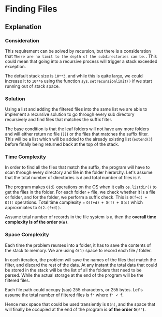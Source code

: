 # Finding Files
## Explanation
### Consideration
This requirement can be solved by recursion, but there is a consideration that `There are no limit to the depth of the subdirectories can be.`. This could mean that going into a recursive process will trigger a stack exceeded exception.

The default stack size is `10**3`, and while this is quite large, we could increase it to `10**6` using the function `sys.setrecursionlimit()` if we start running out of stack space.

### Solution

Using a list and adding the filtered files into the same list we are able to implement a recursive solution to go through every sub directory recursively and find files that matches the suffix filter.

The base condition is that the leaf folders will not have any more folders and will either return no file (`[]`) or the files that matches the suffix filter. This will be a list which will be added to the already existing list (`extend()`) before finally being returned back at the top of the stack.

### Time Complexity
In order to find all the files that match the suffix, the program will have to
scan through every directory and file in the folder hierarchy. Let's assume that the 
total number of directories is `d` and total number of files is `f`.

The program makes `O(d)` operations on the OS when it calls `os.listdir()` to get
the files in the folder. For each folder + file, we check whether it is a file or folder, and for the folder, we perform a suffix check. This is `O(f+d) + O(f)`
operations. Total time complexity = `O(f+d) + O(f) + O(d)` which approxmiates to 
`O(2.(f+d))`.

Assume total number of records in the file system is `n`, then the __overall time
complexity is of the order `O(n)`__.

### Space Complexity
Each time the problem reurses into a folder, it has to save the contents of the
stack to memory. We are using `O(1)` space to record each file / folder. 

In each iteration, the problem will save the names of the files that match the
filter, and discard the rest of the data. At any instant the total data that 
could be stored in the stack will be the list of all the folders that need to be
parsed. While the actual storage at the end of the program will be the filtered
files.

Each file path could occupy (say) 255 characters, or 255 bytes. Let's assume the
total number of filtered files is `f'` where `f' < f`.

Hence max space that could be used transiently is `O(n)`, and the space that
will finally be occupied at the end of the program is __of the order `O(f')`__.
